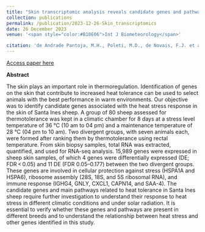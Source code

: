 ```yaml
---
title: "Skin transcriptomic analysis reveals candidate genes and pathways associated with thermotolerance in hair sheep"
collection: publications
permalink: /publication/2023-12-26-Skin_transcriptomics
date: 26 December 2023
venue: '<span style="color:#B10E06">Int J Biometeorology</span>'

citation: 'de Andrade Pantoja, M.H., Poleti, M.D., de Novais, F.J. et al. Skin transcriptomic analysis reveals candidate genes and pathways associated with thermotolerance in hair sheep. Int J Biometeorol 68, 435–444 (2024). https://doi.org/10.1007/s00484-023-02602-4'
---
```


[Access paper here](https://doi.org/10.3390/metabo14120675)

<b>Abstract</b>

The skin plays an important role in thermoregulation. Identification of genes on the skin that contribute to increased heat tolerance can be used to select animals with the best performance in warm environments. Our objective was to identify candidate genes associated with the heat stress response in the skin of Santa Ines sheep. A group of 80 sheep assessed for thermotolerance was kept in a climatic chamber for 8 days at a stress level temperature of 36 °C (10 am to 04 pm) and a maintenance temperature of 28 °C (04 pm to 10 am). Two divergent groups, with seven animals each, were formed after ranking them by thermotolerance using rectal temperature. From skin biopsy samples, total RNA was extracted, quantified, and used for RNA-seq analysis. 15,989 genes were expressed in sheep skin samples, of which 4 genes were differentially expressed (DE; FDR < 0.05) and 11 DE (FDR 0.05–0.177) between the two divergent groups. These genes are involved in cellular protection against stress (HSPA1A and HSPA6), ribosome assembly (28S, 18S, and 5S ribosomal RNA), and immune response (IGHG4, GNLY, CXCL1, CAPN14, and SAA-4). The candidate genes and main pathways related to heat tolerance in Santa Ines sheep require further investigation to understand their response to heat stress in different climatic conditions and under solar radiation. It is essential to verify whether these genes and pathways are present in different breeds and to understand the relationship between heat stress and other genes identified in this study.
